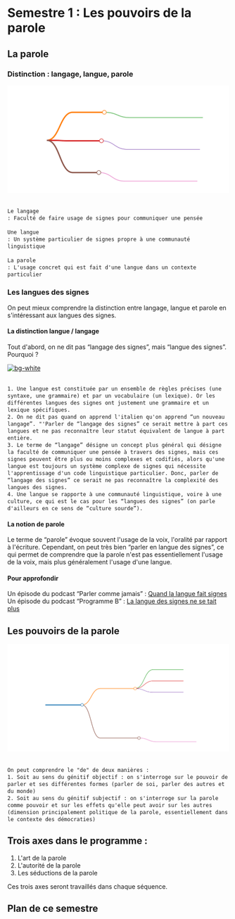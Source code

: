 # Semestre 1 : Les pouvoirs de la parole

## La parole

### Distinction : langage, langue, parole

![bg-white](https://raw.githubusercontent.com/eyssette/mindmap/main/Langage-Langue-Parole.svg)

```admonish abstract collapsible=true title="Afficher le texte de cette carte mentale"

Le langage
: Faculté de faire usage de signes pour communiquer une pensée

Une langue
: Un système particulier de signes propre à une communauté linguistique

La parole
: L'usage concret qui est fait d'une langue dans un contexte particulier

```

### Les langues des signes

On peut mieux comprendre la distinction entre langage, langue et parole en s'intéressant aux langues des signes.

#### La distinction langue / langage

Tout d'abord, on ne dit pas “langage des signes”, mais “langue des signes”. Pourquoi ?

[![bg-white](https://eyssette.github.io/mindmap/Langue-des-signes-et-non-pas-langage-des-signes.svg)](https://eyssette.github.io/mindmap/Langue-des-signes-et-non-pas-langage-des-signes.html)


```admonish abstract collapsible=true title="Afficher le texte de cette carte mentale"

1. Une langue est constituée par un ensemble de règles précises (une syntaxe, une grammaire) et par un vocabulaire (un lexique). Or les différentes langues des signes ont justement une grammaire et un lexique spécifiques.
2. On ne dit pas quand on apprend l'italien qu'on apprend “un nouveau langage”. "'Parler de “langage des signes” ce serait mettre à part ces langues et ne pas reconnaître leur statut équivalent de langue à part entière.
3. Le terme de “langage” désigne un concept plus général qui désigne la faculté de communiquer une pensée à travers des signes, mais ces signes peuvent être plus ou moins complexes et codifiés, alors qu'une langue est toujours un système complexe de signes qui nécessite l'apprentissage d'un code linguistique particulier. Donc, parler de “langage des signes” ce serait ne pas reconnaître la complexité des langues des signes.
4. Une langue se rapporte à une communauté linguistique, voire à une culture, ce qui est le cas pour les “langues des signes” (on parle d'ailleurs en ce sens de “culture sourde”).

```

#### La notion de parole

Le terme de “parole” évoque souvent l'usage de la voix, l'oralité par rapport à l'écriture. Cependant, on peut très bien “parler en langue des signes”, ce qui permet de comprendre que la parole n'est pas essentiellement l'usage de la voix, mais plus généralement l'usage d'une langue.

#### Pour approfondir

Un épisode du podcast “Parler comme jamais” : [Quand la langue fait signes](https://www.binge.audio/podcast/parler-comme-jamais/quand-la-langue-fait-signes)
Un épisode du podcast “Programme B” : [La langue des signes ne se tait plus](https://www.binge.audio/podcast/programme-b/la-langue-des-signes-ne-se-tait-plus)

## Les pouvoirs de la parole

![bg-white](https://raw.githubusercontent.com/eyssette/mindmap/main/Les-pouvoirs-de-la-parole.svg)

```admonish abstract collapsible=true title="Afficher le texte de cette carte mentale"

On peut comprendre le "de" de deux manières : 
1. Soit au sens du génitif objectif : on s'interroge sur le pouvoir de parler et ses différentes formes (parler de soi, parler des autres et du monde)
2. Soit au sens du génitif subjectif : on s'interroge sur la parole comme pouvoir et sur les effets qu'elle peut avoir sur les autres (dimension principalement politique de la parole, essentiellement dans le contexte des démocraties)

```

## Trois axes dans le programme :
1. L'art de la parole
2. L'autorité de la parole
3. Les séductions de la parole

Ces trois axes seront travaillés dans chaque séquence.

## Plan de ce semestre

<script>subPages()</script>